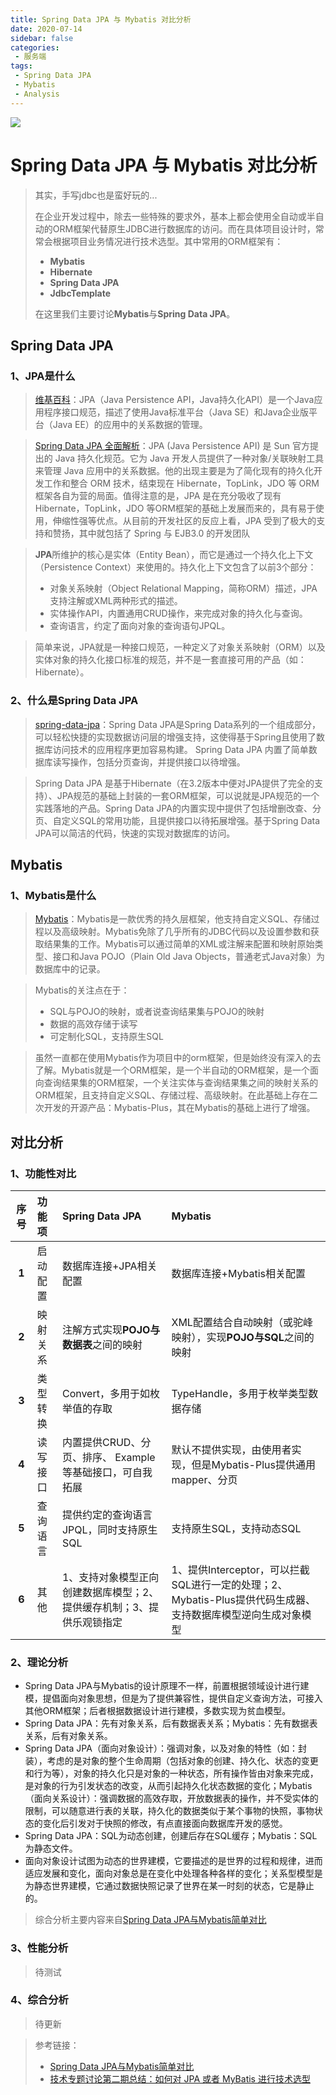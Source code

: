 ```yaml
---
title: Spring Data JPA 与 Mybatis 对比分析
date: 2020-07-14
sidebar: false
categories:
 - 服务端
tags:
 - Spring Data JPA
 - Mybatis
 - Analysis
---
```


![](https://b3logfile.com/bing/20190625.jpg?imageView2/1/w/960/h/540/interlace/1/q/100)

# Spring Data JPA 与 Mybatis 对比分析

> 其实，手写jdbc也是蛮好玩的...
>
> 在企业开发过程中，除去一些特殊的要求外，基本上都会使用全自动或半自动的ORM框架代替原生JDBC进行数据库的访问。而在具体项目设计时，常常会根据项目业务情况进行技术选型。其中常用的ORM框架有：
>
> - **Mybatis**
> - **Hibernate**
> - **Spring Data JPA**
> - **JdbcTemplate**
>
> 在这里我们主要讨论**Mybatis**与**Spring Data JPA**。

## Spring Data JPA

### 1、JPA是什么

> [维基百科](https://zh.wikipedia.org/wiki/Java%E6%8C%81%E4%B9%85%E5%8C%96API)：JPA（Java Persistence API，Java持久化API）是一个Java应用程序接口规范，描述了使用Java标准平台（Java SE）和Java企业版平台（Java EE）的应用中的关系数据的管理。

> [Spring Data JPA 全面解析](https://segmentfault.com/a/1190000015047290)：JPA (Java Persistence API) 是 Sun 官方提出的 Java 持久化规范。它为 Java 开发人员提供了一种对象/关联映射工具来管理 Java 应用中的关系数据。他的出现主要是为了简化现有的持久化开发工作和整合 ORM 技术，结束现在 Hibernate，TopLink，JDO 等 ORM 框架各自为营的局面。值得注意的是，JPA 是在充分吸收了现有 Hibernate，TopLink，JDO 等ORM框架的基础上发展而来的，具有易于使用，伸缩性强等优点。从目前的开发社区的反应上看，JPA 受到了极大的支持和赞扬，其中就包括了 Spring 与 EJB3.0 的开发团队

> **JPA**所维护的核心是实体（Entity Bean），而它是通过一个持久化上下文（Persistence Context）来使用的。持久化上下文包含了以前3个部分：
>
> - 对象关系映射（Object Relational Mapping，简称ORM）描述，JPA支持注解或XML两种形式的描述。
> - 实体操作API，内置通用CRUD操作，来完成对象的持久化与查询。
> - 查询语言，约定了面向对象的查询语句JPQL。

> 简单来说，JPA就是一种接口规范，一种定义了对象关系映射（ORM）以及实体对象的持久化接口标准的规范，并不是一套直接可用的产品（如：Hibernate）。

### 2、什么是Spring Data JPA

> [spring-data-jpa](https://spring.io/projects/spring-data-jpa)：Spring Data JPA是Spring Data系列的一个组成部分，可以轻松快捷的实现数据访问层的增强支持，这使得基于Spring且使用了数据库访问技术的应用程序更加容易构建。
> Spring Data JPA 内置了简单数据库读写操作，包括分页查询，并提供接口以待增强。

> Spring Data JPA 是基于Hibernate（在3.2版本中便对JPA提供了完全的支持）、JPA规范的基础上封装的一套ORM框架，可以说就是JPA规范的一个实践落地的产品。Spring Data JPA的内置实现中提供了包括增删改查、分页、自定义SQL的常用功能，且提供接口以待拓展增强。基于Spring Data JPA可以简洁的代码，快速的实现对数据库的访问。

## Mybatis

### 1、Mybatis是什么

> [Mybatis](https://mybatis.org/mybatis-3/zh/index.html)：Mybatis是一款优秀的持久层框架，他支持自定义SQL、存储过程以及高级映射。Mybatis免除了几乎所有的JDBC代码以及设置参数和获取结果集的工作。Mybatis可以通过简单的XML或注解来配置和映射原始类型、接口和Java POJO（Plain Old Java Objects，普通老式Java对象）为数据库中的记录。

> Mybatis的关注点在于：
>
> - SQL与POJO的映射，或者说查询结果集与POJO的映射
> - 数据的高效存储于读写
> - 可定制化SQL，支持原生SQL

> 虽然一直都在使用Mybatis作为项目中的orm框架，但是始终没有深入的去了解。Mybatis就是一个ORM框架，是一个半自动的ORM框架，是一个面向查询结果集的ORM框架，一个关注实体与查询结果集之间的映射关系的ORM框架，且支持自定义SQL、存储过程、高级映射。在此基础上存在二次开发的开源产品：Mybatis-Plus，其在Mybatis的基础上进行了增强。

## 对比分析

### 1、功能性对比

| **序号** | **功能项** | **Spring Data JPA** | **Mybatis** |
| :-: | :- | :- | :- |
| **1** | 启动配置 | 数据库连接+JPA相关配置 | 数据库连接+Mybatis相关配置 |
| **2** | 映射关系 | 注解方式实现**POJO与数据表**之间的映射 | XML配置结合自动映射（或驼峰映射），实现**POJO与SQL**之间的映射 |
| **3** | 类型转换 | Convert，多用于如枚举值的存取 | TypeHandle，多用于枚举类型数据存储 |
| **4** | 读写接口 | 内置提供CRUD、分页、排序、 Example等基础接口，可自我拓展 | 默认不提供实现，由使用者实现，但是Mybatis-Plus提供通用mapper、分页 |
| **5** | 查询语言 | 提供约定的查询语言JPQL，同时支持原生SQL | 支持原生SQL，支持动态SQL |
| **6** | 其他 | 1、支持对象模型正向创建数据库模型；2、提供缓存机制；3、提供乐观锁指定 | 1、提供Interceptor，可以拦截SQL进行一定的处理；2、Mybatis-Plus提供代码生成器、支持数据库模型逆向生成对象模型 |

### 2、理论分析

- Spring Data JPA与Mybatis的设计原理不一样，前置根据领域设计进行建模，提倡面向对象思想，但是为了提供兼容性，提供自定义查询方法，可接入其他ORM框架；后者根据数据设计进行建模，多数实现为贫血模型。
- Spring Data JPA：先有对象关系，后有数据表关系；Mybatis：先有数据表关系，后有对象关系。
- Spring Data JPA（面向对象设计）：强调对象，以及对象的特性（如：封装），考虑的是对象的整个生命周期（包括对象的创建、持久化、状态的变更和行为等），对象的持久化只是对象的一种状态，所有操作皆由对象来完成，是对象的行为引发状态的改变，从而引起持久化状态数据的变化；Mybatis（面向关系设计）：强调数据的高效存取，开放数据表的操作，并不受实体的限制，可以随意进行表的关联，持久化的数据类似于某个事物的快照，事物状态的变化后引发对于快照的修改，有点直接面向数据库开发的感觉。
- Spring Data JPA：SQL为动态创建，创建后存在SQL缓存；Mybatis：SQL为静态文件。
- 面向对象设计试图为动态的世界建模，它要描述的是世界的过程和规律，进而适应发展和变化，面向对象总是在变化中处理各种各样的变化；关系型模型是为静态世界建模，它通过数据快照记录了世界在某一时刻的状态，它是静止的。

> 综合分析主要内容来自[Spring Data JPA与Mybatis简单对比](https://www.jianshu.com/p/3927c2b6acc0)

### 3、性能分析

> 待测试

### 4、综合分析

> 待更新

> 参考链接：
>
> - [Spring Data JPA与Mybatis简单对比](https://www.jianshu.com/p/3927c2b6acc0)
> - [技术专题讨论第二期总结：如何对 JPA 或者 MyBatis 进行技术选型](http://www.spring4all.com/article/391)